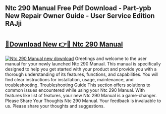 ## Ntc 290 Manual Free Pdf Download - Part-ypb New Repair Owner Guide - User Service Edition RAJji

# <h2><a href="http://bc65464.oget.top/?id=Ntc+290+Manual">🔗Download New 👉🔴 Ntc 290 Manual</a></h2>

[![Ntc 290 Manual new download](https://i.imgur.com/5g1atiW.png)](http://bc65464.oget.top/?id=Ntc+290+Manual)
Greetings and welcome to the user manual for your newly launched Ntc 290 Manual. This manual is specifically designed to help you get started with your product and provide you with a thorough understanding of its features, functions, and capabilities. You will find clear instructions for installation, usage, maintenance, and troubleshooting. Troubleshooting Guide This section offers solutions to common issues encountered while using your Ntc 290 Manual. With features like list of features, your new Ntc 290 Manual is a game-changer. Please Share Your Thoughts Ntc 290 Manual. Your feedback is invaluable to us. Please share your thoughts and suggestions.
